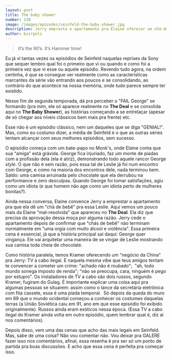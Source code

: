 ```yaml
---
layout: post
title: The baby shower
number: 210
image: /images/episodes/seinfeld-the-baby-shower.jpg
description: Jerry empresta o apartamento pra Elaine oferecer um chá-de-bebê e Kramer aproveita pra instalar uma TV a cabo ilegal.
author: bzirpoli
---
```


> It’s the 90’s. It’s Hammer time!

Eu já vi tantas vezes os episódios de Seinfeld naquelas reprises da Sony que sequer lembro qual foi o primeiro que vi ou quando e como foi a primeira vez que vi esse ou aquele episódio. Revendo tudo agora, na ordem certinha, é que se consegue ver realmente como as características marcantes da série vão entrando aos poucos e se consolidando, ao contrário do que acontece na nossa memória, onde tudo parece sempre ter existido.

Nesse fim de segunda temporada, dá pra perceber o "FAIL George" se formando (pra mim, ele só aparece realmente no **The Deal** e se consolida aqui no **The Baby Shower**), as histórias começando a se entrelaçar (apesar de só chegar aos níveis clássicos bem mais pra frente) etc.

Esse não é um episódio clássico, nem um daqueles que se diga "GENIAL!". Mas, como eu costumo dizer, a média de Seinfeld é o que as outras séries tentam alcançar com seus melhores episódios, sem sucesso.

O episódio começa com um bate-papo no Monk's, onde Elaine conta que sua “amiga” está grávida. George fica injuriado, faz um monte de piadas com a profissão dela (ela é atriz), demonstrando todo aquele rancor George *style*. O que não é sem razão, pois essa tal de Leslie já foi num encontro com George, e como na maioria dos encontros dele, nada terminou bem. Saldo: uma camisa arruinada pelo chocolate que ela derrubou na performance e zero desculpas. Quando George foi tomar satisfações, agiu como um idiota (e que homem não age como um idiota perto de mulheres bonitas?).

Ainda nessa conversa, Elaine convence Jerry a emprestar o apartamento pra que ela dê um "chá de bebê" pra essa Leslie. Aqui vemos um pouco mais da Elaine "mal-resolvida" que apareceu no **The Deal**. Ela diz que precisa da aprovação dessa moça por alguma razão. Jerry cede o apartamento depois de confirmar que "chás de bebê" não terminam normalmente em "uma orgia com muito álcool e violência". Essa primeira cena é essencial, já que a história principal sai daqui: George quer vingança. Ele vai arquitetar uma maneira de se vingar de Leslie mostrando sua camisa toda cheia de chocolate.

Como história paralela, temos Kramer oferecendo um "negócio da China" pra Jerry: TV a cabo ilegal. E naquela mesma vibe que teus amigos tentam te convencer a cometer um crime: "achado não é roubado";  "ah, todo mundo sonega imposto de renda"; "não se preocupa, cara, ninguém é pego por estupro". Os instaladores de TV a cabo são dois russos, segundo Kramer, fugiram do Gulag. É importante explicar uma coisa aqui pra algumas pessoas se situarem: assim como o lance da secretária eletrônica com fita cassete, essa é uma piada temporal.  Só depois da queda do muro em 89 que o mundo ocidental começou a conhecer os costumes daquelas terras (a União Soviética caiu em 91, ano em que esse episódio foi exibido originalmente). Russos ainda eram exóticos nessa época. (Essa TV a cabo ilegal do Kramer ainda volta em outro episódio, quem lembrar qual é, diz aí nos comentários).

Depois disso, vem uma das cenas que acho das mais legais em Seinfeld. Mas, sabe de uma coisa? Não vou comentar não. Vou deixar pra GALERE fazer isso nos comentários, afinal, essa resenha é pra ser só um ponto de partida pra boas discussões. E acho que essa cena é perfeita pra começar isso.